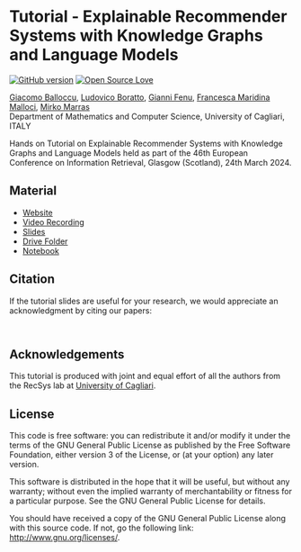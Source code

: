 # Tutorial - Explainable Recommender Systems with Knowledge Graphs and Language Models


[![GitHub version](https://badge.fury.io/gh/boennemann%2Fbadges.svg)](http://badge.fury.io/gh/boennemann%2Fbadges)
[![Open Source Love](https://badges.frapsoft.com/os/gpl/gpl.svg?v=102)](https://github.com/ellerbrock/open-source-badge/)

[Giacomo Balloccu](https://scholar.google.com/citations?user=SKF5qv8AAAAJ),
[Ludovico Boratto](https://scholar.google.com/citations?user=1unjC10AAAAJ),
[Gianni Fenu](https://scholar.google.com/citations?user=riCjuhkAAAAJ),
[Francesca Maridina Malloci](https://scholar.google.com/citations?user=H56pYLcAAAAJ&hl=it),
[Mirko Marras](https://scholar.google.com/citations?user=JZhqKBIAAAAJ)
<br/>Department of Mathematics and Computer Science, University of Cagliari, ITALY

Hands on Tutorial on Explainable Recommender Systems with Knowledge Graphs and Language Models held as part of the 46th European Conference on Information Retrieval, Glasgow (Scotland), 24th March 2024. 


## Material
- [Website](https://explainablerecsys.github.io/ecir2024/)
- [Video Recording]()
- [Slides]()
- [Drive Folder]()
- [Notebook]()


## Citation 
If the tutorial slides are useful for your research, we would appreciate an acknowledgment by citing our papers:

```


```




## Acknowledgements
This tutorial is produced with joint and equal effort of all the authors from the RecSys lab at [University of Cagliari](https://www.unica.it/unica/en/homepage.page).


## License
This code is free software: you can redistribute it and/or modify it under the terms of the GNU General Public License as published by the Free Software Foundation, either version 3 of the License, or (at your option) any later version.

This software is distributed in the hope that it will be useful, but without any warranty; without even the implied warranty of merchantability or fitness for a particular purpose. See the GNU General Public License for details.

You should have received a copy of the GNU General Public License along with this source code. If not, go the following link: http://www.gnu.org/licenses/.


